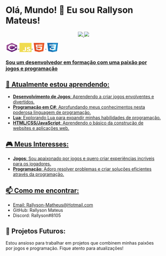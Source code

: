 # Olá, Mundo! 👋 Eu sou Rallyson Mateus!


<div align="center">
  <a href="https://github.com/RallysonMatheus">
  <img height="180em" src="https://github-readme-stats.vercel.app/api?username=RallysonMatheus&theme=blue-green">
 <img height="180em" src="https://github-readme-stats.vercel.app/api/top-langs/?username=RallysonMatheus&layout=compact&langs_count=7&theme=blue-green"/>
</div>


  
<div style="display: inline_block"><br>
  <img align="center" alt="Rall-Csharp" height="30" width="40" src="https://raw.githubusercontent.com/devicons/devicon/master/icons/csharp/csharp-original.svg">
  <img align="center" alt="Rall-Js" height="30" width="40" src="https://raw.githubusercontent.com/devicons/devicon/master/icons/javascript/javascript-plain.svg">
  <img align="center" alt="Rall-HTML" height="30" width="40" src="https://raw.githubusercontent.com/devicons/devicon/master/icons/html5/html5-original.svg">
  <img align="center" alt="Rall-CSS" height="30" width="40" src="https://raw.githubusercontent.com/devicons/devicon/master/icons/css3/css3-original.svg">
  
</div>

 
</div>

### Sou um desenvolvedor em formação com uma paixão por jogos e programação

## 🌱 Atualmente estou aprendendo:

- **Desenvolvimento de Jogos**: Aprendendo a criar jogos envolventes e divertidos.
- **Programação em C#**: Aprofundando meus conhecimentos nesta poderosa linguagem de programação.
- **Lua**: Explorando Lua para expandir minhas habilidades de programação.
- **HTML/CSS/JavaScript**: Aprendendo o básico da construção de websites e aplicações web.

## 🎮 Meus Interesses:

- **Jogos**: Sou apaixonado por jogos e quero criar experiências incríveis para os jogadores.
- **Programação**: Adoro resolver problemas e criar soluções eficientes através da programação.

## 📫 Como me encontrar:

- Email: Rallyson-Matheus@Hotmail.com
- GitHub: Rallyson Mateus
- Discord: Rallyson#8105

## 🚀 Projetos Futuros:

Estou ansioso para trabalhar em projetos que combinem minhas paixões por jogos e programação. Fique atento para atualizações!



